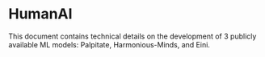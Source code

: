 # HumanAI
This document contains technical details on the development of 3 publicly available ML models: Palpitate, Harmonious-Minds, and Eini. 
